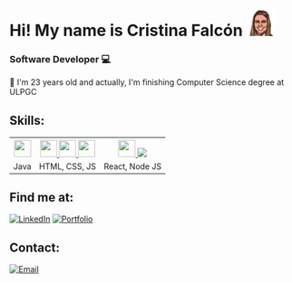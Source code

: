 # Hi! My name is Cristina Falcón [![CristinaEmote](./CristinaFC.png)](#) 

### Software Developer 💻

🌱 I'm 23 years old and actually, I'm  finishing Computer Science degree at ULPGC

## Skills:
<table>
  <tr>
    <th>
      <a href="#">
        <img src="https://cdn-icons-png.flaticon.com/512/226/226777.png" width="30" height="30"/> 
      </a>
    </th>
    <th>
      <a href="#">
        <img src="https://cdn-icons-png.flaticon.com/512/1051/1051277.png" width="30" height="30"/> 
      </a>
      <a href="#">
        <img src="https://cdn-icons-png.flaticon.com/512/732/732190.png" width="30" height="30"/> 
      </a>
      <a href="#">
        <img src="https://cdn-icons-png.flaticon.com/512/5968/5968292.png" width="30" height="30"/> 
      </a>
    </th>
    <th>
      <a href="#">
        <img src="https://cdn-icons-png.flaticon.com/512/1126/1126012.png" width="30" height="30"/> 
      </a>
      <a href="#">
        <img src="https://cdn-icons-png.flaticon.com/512/5968/5968322.png" idth="30" height="30"/> 
      </a>
    </th>
  </tr>
  <tr>
    <td>Java</td>
    <td>HTML, CSS, JS</td>
    <td>React, Node JS</td>
  </tr>
</table>

## Find me at:

[![LinkedIn](https://img.shields.io/badge/LinkedIn-CristinaFC-2eafec?style=for-the-badge&logo=linkedin&logoColor=white&labelColor=101010)](https://es.linkedin.com/in/cristina-falc%C3%B3n-carqu%C3%A9-78a5a1217?msclkid=96e178cab34211ecb6b452d374a0a8d0)
[![Portfolio](https://img.shields.io/badge/Link_Site-CristinaFC-39E09B?style=for-the-badge&logo=Linktree&logoColor=white&labelColor=101010)](https://cristinafc.github.io/Portfolio/)


## Contact:
[![Email](https://img.shields.io/badge/cristinafalconcarque@gmail.com-my_personal_email-D14836?style=for-the-badge&logo=gmail&logoColor=white&labelColor=101010)](mailto:cristinafalconcarque@gmail.com)


<!--
**CristinaFC/CristinaFC** is a ✨ _special_ ✨ repository because its `README.md` (this file) appears on your GitHub profile.

Here are some ideas to get you started:

- 🔭 I’m currently working on ...
- 🌱 I’m currently learning ...
- 👯 I’m looking to collaborate on ...
- 🤔 I’m looking for help with ...
- 💬 Ask me about ...
- 📫 How to reach me: ...
- 😄 Pronouns: ...
- ⚡ Fun fact: ...
-->
